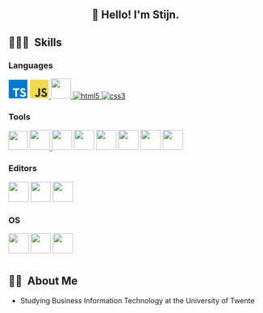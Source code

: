<h2 style="font-weight: bold" align="center">👋 Hello! I'm Stijn.</h2>

## 🧑🏼‍💻&nbsp; **Skills**
### Languages
<p align="left">

<!-- typescript -->
<a href="https://developer.mozilla.org/en-US/docs/Web/JavaScript" target="_blank"> <img src="https://raw.githubusercontent.com/devicons/devicon/master/icons/typescript/typescript-original.svg" alt="javascript" width="38" height="38"/></a>
    <!-- javascript -->
<a href="https://developer.mozilla.org/en-US/docs/Web/JavaScript" target="_blank"> <img src="https://raw.githubusercontent.com/devicons/devicon/master/icons/javascript/javascript-original.svg" alt="javascript" width="38" height="38"/> </a><!-- java -->
<a href="https://developer.mozilla.org/en-US/docs/Web/JavaScript" target="_blank"> <img src="https://cdn.jsdelivr.net/gh/devicons/devicon/icons/java/java-original-wordmark.svg" width="40" height="40"/> </a>
<a href="https://www.w3.org/html/" target="_blank"> <img src="https://cdn.jsdelivr.net/gh/devicons/devicon/icons/html5/html5-plain-wordmark.svg" alt="html5" width="40" height="40"/> </a>
<a href="https://www.w3schools.com/css/" target="_blank"> <img src="https://cdn.jsdelivr.net/gh/devicons/devicon/icons/css3/css3-plain-wordmark.svg" alt="css3" width="40" height="40"/> </a>    
</p>

<!-- &nbsp; -->
### Tools
<p align="left">

<a href="#"><img src="https://cdn.jsdelivr.net/gh/devicons/devicon/icons/vuejs/vuejs-original-wordmark.svg"  width="38" height="38"/></a>
<a href="#"><img src="https://cdn.jsdelivr.net/gh/devicons/devicon/icons/nodejs/nodejs-original.svg" width="40" height="40"/> </a>
<a href="#"><img src="https://cdn.jsdelivr.net/gh/devicons/devicon/icons/yarn/yarn-original.svg" width="40" height="40"/></a>
<a href="#"><img src="https://cdn.jsdelivr.net/gh/devicons/devicon/icons/git/git-original.svg" width="40" height="40"></a>
<a href="#"><img src="https://cdn.jsdelivr.net/gh/devicons/devicon/icons/postgresql/postgresql-plain-wordmark.svg" width="40" height="40"/></a>
<a href="#"><img src="https://cdn.jsdelivr.net/gh/devicons/devicon/icons/npm/npm-original-wordmark.svg" width="40" height="40"/></a>
<a href="#"><img src="https://cdn.jsdelivr.net/gh/devicons/devicon/icons/tomcat/tomcat-original.svg" width="40" height="40"/></a>
<a href="#"><img src="https://cdn.jsdelivr.net/gh/devicons/devicon/icons/trello/trello-plain-wordmark.svg" width="40" height="40"/></a>

</p>


### Editors

<p align="left">


<a><img src="https://upload.wikimedia.org/wikipedia/commons/9/9c/IntelliJ_IDEA_Icon.svg" width="40" height="40"></a>
<a><img src="https://user-images.githubusercontent.com/674621/71187801-14e60a80-2280-11ea-94c9-e56576f76baf.png" width="40" height="40" ></a>
<a><img src="https://cdn.jsdelivr.net/gh/devicons/devicon/icons/vim/vim-original.svg" width="40" height="40"/></a>

</p>

### OS
<a><img src="https://cdn.jsdelivr.net/gh/devicons/devicon/icons/ubuntu/ubuntu-plain.svg" width="40" height="40" /></a>
<a><img src="https://cdn.jsdelivr.net/gh/devicons/devicon/icons/linux/linux-original.svg" width="40" height="40"/></a>
<a><img src="https://cdn.jsdelivr.net/gh/devicons/devicon/icons/windows8/windows8-original.svg" width="40" height="40"/></a>


#

## 🙋🏼&nbsp; **About Me**
+ Studying Business Information Technology at the University of Twente

